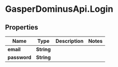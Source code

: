 # GasperDominusApi.Login

## Properties

Name | Type | Description | Notes
------------ | ------------- | ------------- | -------------
**email** | **String** |  | 
**password** | **String** |  | 


